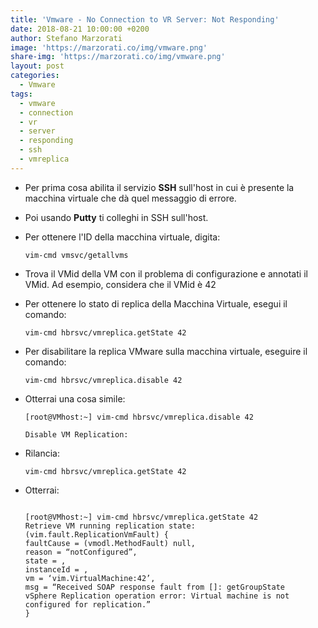 ```yaml
---
title: 'Vmware - No Connection to VR Server: Not Responding'
date: 2018-08-21 10:00:00 +0200
author: Stefano Marzorati
image: 'https://marzorati.co/img/vmware.png'
share-img: 'https://marzorati.co/img/vmware.png'
layout: post
categories:
  - Vmware
tags:
  - vmware
  - connection
  - vr
  - server
  - responding
  - ssh
  - vmreplica
---
```

  - Per prima cosa abilita il servizio **SSH** sull'host in cui è presente la macchina virtuale che dà quel messaggio di errore.   

  - Poi usando **Putty** ti colleghi in SSH sull'host.   

  - Per ottenere l'ID della macchina virtuale, digita:   

	<code>vim-cmd vmsvc/getallvms</code>

  - Trova il VMid della VM con il problema di configurazione e annotati il VMid. Ad esempio, considera che il VMid è 42   

  - Per ottenere lo stato di replica della Macchina Virtuale, esegui il comando:   

	<code>vim-cmd hbrsvc/vmreplica.getState 42</code>

  - Per disabilitare la replica VMware sulla macchina virtuale, eseguire il comando:

	<code>vim-cmd hbrsvc/vmreplica.disable 42</code>
	
  - Otterrai una cosa simile:   

	<code>[root@VMhost:~] vim-cmd hbrsvc/vmreplica.disable 42   
	Disable VM Replication:</code>
	
  - Rilancia:

	<code>vim-cmd hbrsvc/vmreplica.getState 42</code>

  - Otterrai:

	<code>
	[root@VMhost:~] vim-cmd hbrsvc/vmreplica.getState 42   
	Retrieve VM running replication state:   
	(vim.fault.ReplicationVmFault) {   
	faultCause = (vmodl.MethodFault) null,   
	reason = “notConfigured”,   
	state = <unset>,   
	instanceId = <unset>,   
	vm = ‘vim.VirtualMachine:42’,   
	msg = “Received SOAP response fault from [<cs p:1fwaf548, TCP:localhost:80>]: getGroupState   
	vSphere Replication operation error: Virtual machine is not configured for replication.”   
	}   
	</code>